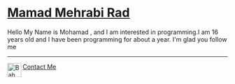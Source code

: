 # <a href="https://github.com/OnlyRad" font size="5">Mamad Mehrabi Rad</a>

Hello  My Name is Mohamad ,  and I am interested in programming.I am 16 years old and I have been programming for about a year. I'm glad you follow me

<hr>

<a href="t.me/TheOnlyMamad">
    <img align="left" alt="Bahman Ahmadi | Telegram" width="32px" src="https://upload.wikimedia.org/wikipedia/commons/thumb/8/83/Telegram_2019_Logo.svg/1200px-Telegram_2019_Logo.svg.png" /> Contact Me
</a>
<br>
